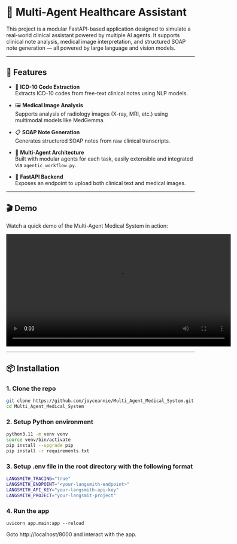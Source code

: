 # 🏥 Multi-Agent Healthcare Assistant

This project is a modular FastAPI-based application designed to simulate a real-world clinical assistant powered by multiple AI agents. It supports clinical note analysis, medical image interpretation, and structured SOAP note generation — all powered by large language and vision models.

---

## 🚀 Features

- 🧠 **ICD-10 Code Extraction**  
  Extracts ICD-10 codes from free-text clinical notes using NLP models.

- 🖼️ **Medical Image Analysis**  
  Supports analysis of radiology images (X-ray, MRI, etc.) using multimodal models like MedGemma.

- 📋 **SOAP Note Generation**  
  Generates structured SOAP notes from raw clinical transcripts.

- 🧩 **Multi-Agent Architecture**  
  Built with modular agents for each task, easily extensible and integrated via `agentic_workflow.py`.

- 🔌 **FastAPI Backend**  
  Exposes an endpoint to upload both clinical text and medical images.


---

## 🎬 Demo

Watch a quick demo of the Multi-Agent Medical System in action:

<video src="artifacts/demo.mp4" controls width="600"></video>


---

## 📦 Installation

### 1. Clone the repo

```bash
git clone https://github.com/joyceannie/Multi_Agent_Medical_System.git
cd Multi_Agent_Medical_System
```

### 2. Setup Python environment
```bash
python3.11 -m venv venv
source venv/bin/activate
pip install --upgrade pip
pip install -r requirements.txt
```

### 3. Setup .env file in the root directory with the following format
```bash
LANGSMITH_TRACING="true"
LANGSMITH_ENDPOINT="<your-langsmith-endpoint>"
LANGSMITH_API_KEY="your-langsmith-api-key"
LANGSMITH_PROJECT="your-langsmit-project"
```


### 4. Run the app
```
uvicorn app.main:app --reload
```

Goto http://localhost/8000 and interact with the app.




